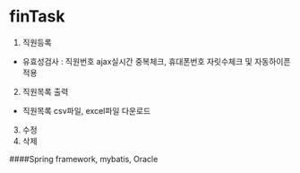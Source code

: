 # finTask
1. 직원등록
- 유효성검사 : 직원번호 ajax실시간 중복체크, 휴대폰번호 자릿수체크 및 자동하이픈 적용
2. 직원목록 출력
- 직원목록 csv파일, excel파일 다운로드
3. 수정
4. 삭제 

####Spring framework, mybatis, Oracle
